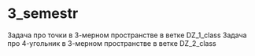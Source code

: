 # 3_semestr
Задача про точки в 3-мерном пространстве в ветке DZ_1_class
Задача про 4-угольник в 3-мерном пространстве в ветке DZ_2_class
